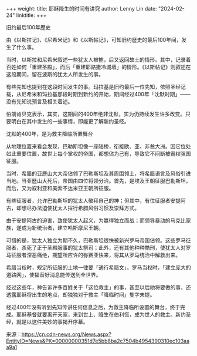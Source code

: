 +++
weight: 
title: 耶稣降生的时间有讲究
author: Lenny Lin
date: "2024-02-24"
linktitle: 
+++

旧约最后100年歷史

由《以斯拉记》、《尼希米记》和《以斯帖记》，可知旧约歷史的最后100年间，发生了什么事。

当时，以斯拉和尼希米叙述一些犹太人被掳，后又返回故土的情形。其中，记录着百姓如何「重建圣殿」，而后「重建耶路撒冷城墙」的情形。《以斯帖记》则叙述在这段期间，留在波斯的犹太人所发生的事。

有些先知也提到在这段时间发生的事。玛拉基是旧约最后一位先知，依照圣经记载，从尼希米和玛拉基那段时期到新约的开始，期间经过400年「沈默时期」——没有先知说预言及相关着述。

伯朗肯贝克表示，其实，这期间的400年绝非沈默，实为仍持续发生许多改变。只要明白在其中发生的一些事情，即能更了解新约圣经。

沈默的400年，是为救主降临所置舞台

从地理位置来看会发现，巴勒斯坦像一座陆桥，衔接欧、亚、非叁大洲。因它位处如此重要位置，故世上每个掌权的帝国，都想佔为己有，导致它不间断被霸权强国征服。

当时，希腊的亚歷山大大帝佔领了巴勒斯坦及其周围领土，将希腊语言及风俗引进当地。当亚歷山大死后，帝国由四位将领分治。首先，是埃及王朝征服巴勒斯坦，而后，又为叙利亚和美索不达米亚王朝所征服。

有些征服者，允许巴勒斯坦的犹太人敬拜自己的神；但其中，有位征服者安提阿古，却想尽办法迫使犹太人採行希腊风俗习惯及崇拜方式。

由于安提阿古的迫害，致使犹太人起义，为赢得独立而战；而领导暴动的马克比家族，遂成为新统治者，建立哈斯摩尼王朝。

可惜的是，犹太人独立为期不久，巴勒斯坦很快被新兴罗马帝国佔领。这些罗马征服者，杀死了正于圣殿服事的犹太祭司；此外，还有其他种种酷刑，使犹太人对罗马征服者深恶痛绝，期望所应许的弥赛亚快来，将其从罗马统治中解救出来。


希腊当权时，规定所征服的土地一律要「通行希腊文」。罗马当权时，「建立庞大的道路网」，使福音好消息能传送到全世界。

经过这些年，神告诉许多百姓关于「这位救主」的事，甚至以后祂将要做的事，还透露耶稣将出生的地点，却独独对于救主「降临时间」隻字未提。

经过400年没有听到先知传讲任何信息之后，为救主降临所设置的舞台，终于完成。耶稣基督就要离开天家，来到世上、降生在伯利恆，成为世人的救主。新约圣经，就是以这件美妙的事揭开序幕。

来源：https://cn.cdn-news.org/News.aspx?EntityID=News&PK=00000000351d7e5bb8ba2c7504b4954390310ec103aaa9a1

